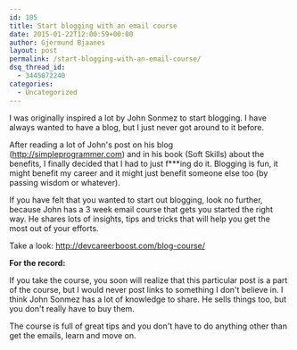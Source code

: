 ```yaml
---
id: 105
title: Start blogging with an email course
date: 2015-01-22T12:00:59+00:00
author: Gjermund Bjaanes
layout: post
permalink: /start-blogging-with-an-email-course/
dsq_thread_id:
  - 3445072240
categories:
  - Uncategorized
---
```

I was originally inspired a lot by John Sonmez to start blogging. I have always wanted to have a blog, but I just never got around to it before.

<!--more-->
After reading a lot of John's post on his blog (<a href="http://simpleprogrammer.com" target="_blank">http://simpleprogrammer.com</a>) and in his book (Soft Skills) about the benefits, I finally decided that I had to just f\***ing do it. Blogging is fun, it might benefit my career and it might just benefit someone else too (by passing wisdom or whatever).

If you have felt that you wanted to start out blogging, look no further, because John has a 3 week email course that gets you started the right way. He shares lots of insights, tips and tricks that will help you get the most out of your efforts.

Take a look: <a href="http://devcareerboost.com/blog-course/" target="_blank">http://devcareerboost.com/blog-course/</a>
  
 **For the record:**
  
If you take the course, you soon will realize that this particular post is a part of the course, but I would never post links to something I don't believe in. 
I think John Sonmez has a lot of knowledge to share. He sells things too, but you don't really have to buy them. 

The course is full of great tips and you don't have to do anything other than get the emails, learn and move on.
